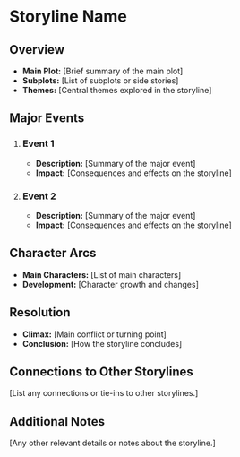 # Storyline Name

## Overview
- **Main Plot:** [Brief summary of the main plot]
- **Subplots:** [List of subplots or side stories]
- **Themes:** [Central themes explored in the storyline]

## Major Events
1. ### Event 1
   - **Description:** [Summary of the major event]
   - **Impact:** [Consequences and effects on the storyline]

2. ### Event 2
   - **Description:** [Summary of the major event]
   - **Impact:** [Consequences and effects on the storyline]

## Character Arcs
- **Main Characters:** [List of main characters]
- **Development:** [Character growth and changes]

## Resolution
- **Climax:** [Main conflict or turning point]
- **Conclusion:** [How the storyline concludes]

## Connections to Other Storylines
[List any connections or tie-ins to other storylines.]

## Additional Notes
[Any other relevant details or notes about the storyline.]
